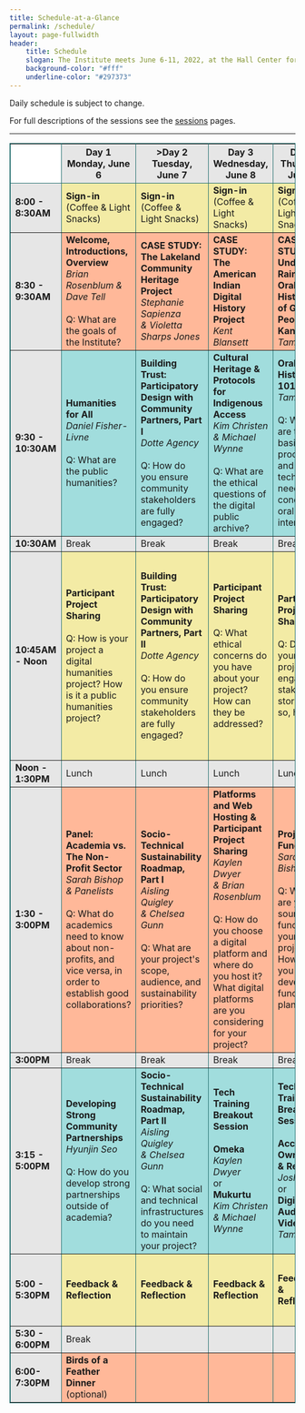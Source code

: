 ```yaml
---
title: Schedule-at-a-Glance
permalink: /schedule/
layout: page-fullwidth
header: 
    title: Schedule
    slogan: The Institute meets June 6-11, 2022, at the Hall Center for the Humanities on the University of Kansas campus. 
    background-color: "#fff"
    underline-color: "#297373"
---
```


Daily schedule is subject to change.

For full descriptions of the sessions see the [sessions](../sessions) pages.

---
<table style="border: 1px solid #297373;" rules="all" cellspacing="0">
<thead>
<tr style="background-color:#e6e6e6">
<th style="background-color:#fff" width="85px"></th>
<th width="15%">Day 1<br />Monday, June 6</th>
<th width="15%">>Day 2<br />Tuesday, June 7</th>
<th width="15%">Day 3<br />Wednesday, June 8</th>
<th width="15%">Day 4<br />Thursday, June 9</th>
<th width="15%">Day 5<br />Friday, June 10</th>
<th width="15%">Day 6<br />Saturday, June 11</th>
</tr>
</thead>
<tbody>
<tr style="background-color:#f3eba5">
<td style="background-color:#e6e6e6"><strong>8:00 - 8:30AM</strong></td>
<td><strong>Sign-in</strong><br />(Coffee &amp; Light Snacks)</td>
<td><strong>Sign-in</strong><br />(Coffee &amp; Light Snacks)</td>
<td><strong>Sign-in</strong><br />(Coffee &amp; Light Snacks)</td>
<td><strong>Sign-in</strong><br />(Coffee &amp; Light Snacks)</td>
<td><strong>Sign-in</strong><br />(Coffee &amp; Light Snacks)</td>
<td><strong>Sign-in</strong><br />(Coffee &amp; Light Snacks)</td>
</tr>
<tr style="background-color:#ffb899">
<td style="background-color:#e6e6e6"><strong>8:30 - 9:30AM</strong></td>
<td><strong>Welcome, Introductions, Overview</strong><br /><em>Brian Rosenblum &amp; Dave Tell</em><br /><br />Q: What are the goals of the Institute?</td>
<td>
<strong>CASE STUDY:</strong><br /><strong>The Lakeland</strong><br /><strong>Community Heritage Project</strong><br /><em>Stephanie Sapienza</em><br /><em>&amp; Violetta Sharps Jones</em>
</td>
<td><strong>CASE STUDY:</strong><br /><strong>The American Indian Digital History Project</strong><br /><em>Kent Blansett</em></td>
<td><strong>CASE STUDY:</strong><br /><strong>Under the Rainbow: Oral Histories of GLTIQ People in Kansas</strong><br /><em>Tami Albin</em></td>
<td><strong>CASE STUDY:</strong><br /><strong>Ellas Tienen Nombre</strong> <em><br />Ivonne Ram&iacute;rez</em></td>
<td><strong>CASE STUDY:</strong><br /><strong>The Emmett Till Memory Project</strong> <em>Patrick Weems</em><br /><em>&amp; Dave Tell</em></td>
</tr>
<tr style="background-color:#a1dddd">
<td style="background-color:#e6e6e6"><strong>9:30 - 10:30AM</strong></td>
<td><strong>Humanities for All</strong><br /><em>Daniel Fisher-Livne</em><br /><br />Q: What are the public humanities?</td>
<td>
<strong>Building Trust: Participatory Design with Community Partners, Part I</strong><br /><em>Dotte Agency</em><br /><br />
Q: How do you ensure community stakeholders are fully engaged?
</td>
<td>
<strong>Cultural Heritage &amp; Protocols for Indigenous Access</strong><br /><em>Kim Christen</em><br /><em>&amp; Michael Wynne</em><br /><br />
Q: What are the ethical questions of the digital public archive?
</td>
<td>
<strong>Oral History 101</strong><br /><em>Tami Albin</em><br /><br />
Q: What are the basic processes and technology needs for conducting oral history interviews?
</td>
<td>
<strong>Telling Stories with Maps and Data Visualizations</strong><br /><em>Sylvia Fern&aacute;ndez</em><br /><br />
Q: How can we tell stories effectively using maps and data
</td>
<td>
<strong>Accessible &amp; Inclusive Web Design</strong><br /><em>Kaylen Dwyer</em><br /><em>&amp; Sylvia Fern&aacute;ndez</em><br /><br />
Q: How do you ensure your web-based project is accessible and inclusive?
</td>
</tr>
<tr style="background-color:#e6e6e6">
<td style="background-color:#e6e6e6"><strong>10:30AM</strong></td>
<td>Break</td>
<td>Break</td>
<td>Break</td>
<td>Break</td>
<td>Break</td>
<td>Break</td>
</tr>
<tr style="background-color:#f3eba5">
<td style="background-color:#e6e6e6"><strong>10:45AM - Noon</strong></td>
<td><strong>Participant Project Sharing</strong><br /><br />Q: How is your project a digital humanities project? How is it a public humanities project?</td>
<td>
<strong>Building Trust: Participatory Design with Community Partners, Part II</strong><br /><em>Dotte Agency</em><br /><br />
Q: How do you ensure community stakeholders are fully engaged?
</td>
<td><strong>Participant Project Sharing</strong><br /><br />Q: What ethical concerns do you have about your project? How can they be addressed?</td>
<td><strong>Participant Project Sharing</strong><br /><br />Q: Does your project engage stakeholder stories? If so, how?</td>
<td><strong>Participant Project Sharing</strong><br /><br />Q: What kinds of data does your project use or create? How could you incorporate data visualization into your project?</td>
<td>
<strong>Lightning Talk Workshop</strong>
<br /><br />Each project team develops an 8 minute presentation on: 1) Lessons learned, 2) Project changes, and 3) Goals for the coming year.
</td>
</tr>
<tr style="background-color:#e6e6e6">
<td style="background-color:#e6e6e6"><strong>Noon - 1:30PM</strong></td>
<td>Lunch</td>
<td>Lunch</td>
<td>Lunch</td>
<td>Lunch</td>
<td>Lunch</td>
<td>Lunch</td>
</tr>
<tr style="background-color:#ffb899">
<td style="background-color:#e6e6e6"><strong>1:30 - 3:00PM</strong></td>
<td><strong>Panel: Academia vs. The Non-Profit Sector</strong><br /><em>Sarah Bishop &amp; Panelists</em><br /><br />Q: What do academics need to know about non-profits, and vice versa, in order to establish good collaborations?</td>
<td>
<strong>Socio-Technical Sustainability Roadmap, Part I</strong><br /><em>Aisling Quigley</em><br /><em>&amp; Chelsea Gunn</em><br /><br />
Q: What are your project's scope, audience, and sustainability priorities?
</td>
<td>
<strong>Platforms and Web Hosting &amp; Participant Project Sharing</strong><br /><em>Kaylen Dwyer</em><br /><em>&amp; Brian Rosenblum</em><br /><br />
Q: How do you choose a digital platform and where do you host it? What digital platforms are you considering for your project?
</td>
<td>
<strong>Project Funding</strong><br /><em>Sarah Bishop</em><br /><br />
Q: What are your sources of funding for your project? How wlll you develop a funding plan?
</td>
<td>
<strong>Project Marketing</strong><br /><em>Sarah Bishop</em><br /><br />
Q: How will you market your project to ensure it reaches your intended audiences?
</td>
<td>
<strong>Lightning Talks</strong><br /><br />
6 project teams present for 8 minutes each and receive 5 minutes of feedback.
</td>
</tr>
<tr style="background-color:#e6e6e6">
<td style="background-color:#e6e6e6"><strong>3:00PM</strong></td>
<td>Break</td>
<td>Break</td>
<td>Break</td>
<td>Break</td>
<td>Break</td>
<td>Break</td>
</tr>
<tr style="background-color:#a1dddd">
<td style="background-color:#e6e6e6"><strong>3:15 - 5:00PM</strong></td>
<td><strong>Developing Strong Community Partnerships</strong><br /><em>Hyunjin Seo</em><br /><br />Q: How do you develop strong partnerships outside of academia?</td>
<td>
<strong>Socio-Technical Sustainability Roadmap, Part II</strong><br /><em>Aisling Quigley</em><br /><em>&amp; Chelsea Gunn</em><br /><br />
Q: What social and technical infrastructures do you need to maintain your project?
</td>
<td>
<strong>Tech Training Breakout Session</strong><br /><br />
<strong>Omeka</strong><br /><em>Kaylen Dwyer</em><br />or<br /><strong>Mukurtu</strong><br /><em>Kim Christen</em><br /><em>&amp; Michael Wynne</em>
</td>
<td>
<strong>Tech Training Breakout Session</strong><br /><br />
<strong>Access, Ownership &amp; Reuse</strong><br /><em>Josh Bolick</em><br />or<br /><strong>Digital Audio and Video</strong><br /><em>Tami Albin</em>
</td>
<td>
<strong>Tech Training Breakout Session</strong><br /><br />
<strong>Mapping and Data Visualizing</strong><br /><em>Sylvia Fern&aacute;ndez</em><br />or<br /><strong>Metadata &amp; Data Management</strong><br /><em>Erin Wolfe</em>
</td>
<td>
<strong>Lightning Talks</strong><br /><br />
6 project teams present for 8 minutes each and receive 5 minutes of feedback.
</td>
</tr>
<tr style="background-color:#f3eba5">
<td style="background-color:#e6e6e6"><strong>5:00 - 5:30PM</strong></td>
<td><strong>Feedback &amp; Reflection</strong></td>
<td><strong>Feedback &amp; Reflection</strong></td>
<td><strong>Feedback &amp; Reflection</strong></td>
<td><strong>Feedback &amp; Reflection</strong></td>
<td><strong>Feedback &amp; Reflection</strong></td>
<td><strong>Reflection, Feedback,<br />Wrap-up</strong><br /><em>Brian Rosenblum</em><br /><em>&amp; Dave Tell</em></td>
</tr>
<tr style="background-color:#e6e6e6">
<td style="background-color:#e6e6e6"><strong>5:30 - 6:00PM</strong></td>
<td>Break</td>
<td>&nbsp;</td>
<td>&nbsp;</td>
<td>&nbsp;</td>
<td>&nbsp;</td>
<td>&nbsp;</td>
</tr>
<tr style="background-color:#ffb899">
<td style="background-color:#e6e6e6"><strong>6:00- 7:30PM</strong></td>
<td><strong>Birds of a Feather Dinner</strong> (optional)</td>
<td>&nbsp;</td>
<td>&nbsp;</td>
<td>&nbsp;</td>
<td>&nbsp;</td>
<td>&nbsp;</td>
</tr>
</tbody>
</table>



